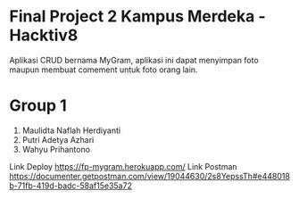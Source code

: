 # Final Project 2 Kampus Merdeka - Hacktiv8 
Aplikasi CRUD bernama MyGram, aplikasi ini dapat menyimpan foto maupun membuat comement untuk foto orang lain. 

# Group 1
  1. Maulidta Naflah Herdiyanti 
  2. Putri Adetya Azhari 
  3. Wahyu Prihantono 
  
Link Deploy https://fp-mygram.herokuapp.com/
Link Postman https://documenter.getpostman.com/view/19044630/2s8YepssTh#e448018b-71fb-419d-badc-58af15e35a72
 
